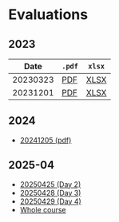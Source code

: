# Evaluations

## 2023

Date            |`.pdf`                                             |`xlsx`
----------------|---------------------------------------------------|--------------------------------
20230323        |[PDF](20230323/evaluation_20230523.pdf)            |[XLSX](20230323/evaluation_20230523.xlsx)
20231201        |[PDF](20231201/evaluation_20231201.pdf)            |[XLSX](20231201/evaluation_20231201.xlsx)

## 2024

- [20241205 (pdf)](20241205/evaluation_20241205.pdf)

## 2025-04

- [20250425 (Day 2)](20250425_day_2/README.md)
- [20250428 (Day 3)](20250428_day_3/README.md)
- [20250429 (Day 4)](20250429_day_4/README.md)
- [Whole course](202504_course/README.md)
